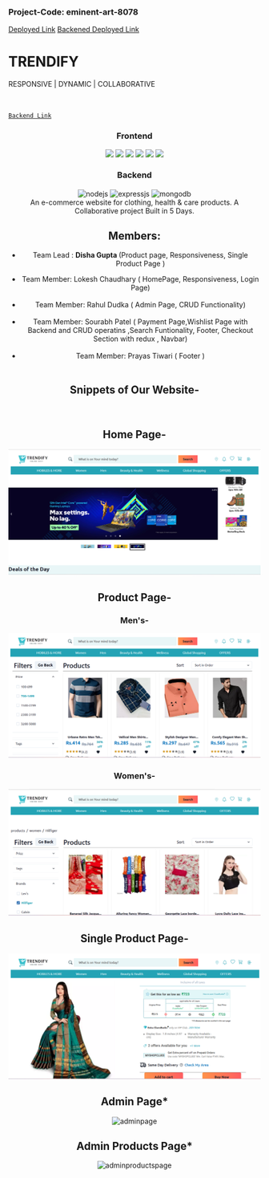 ### Project-Code: eminent-art-8078

<a href="https://trendifies.vercel.app/" >Deployed Link</a>
<a href="https://erin-dizzy-clam.cyclic.app/" >Backened Deployed Link</a>

# TRENDIFY

<p> RESPONSIVE  |  DYNAMIC | COLLABORATIVE </p>

<br>

<a href="https://erin-dizzy-clam.cyclic.app/trendify/users">`Backend Link`</a>

<div display='flex' align="center"><h3 align="center">Frontend</h3> 
<img src='https://img.shields.io/badge/JavaScript-323330?style=for-the-badge&logo=javascript&logoColor=F7DF1E' />
<img src='https://img.shields.io/badge/React-20232A?style=for-the-badge&logo=react&logoColor=61DAFB' />
<img src='https://img.shields.io/badge/Redux-593D88?style=for-the-badge&logo=redux&logoColor=white' />
<img src='https://img.shields.io/badge/CSS3-1572B6?style=for-the-badge&logo=css3&logoColor=white' />
<img src='https://img.shields.io/badge/Material%20UI-007FFF?style=for-the-badge&logo=mui&logoColor=white' />
<img src='https://img.shields.io/badge/Chakra--UI-319795?style=for-the-badge&logo=chakra-ui&logoColor=white' />
<!-- <img src='' />
   </div> -->
<div align="center"><h3 align="center">Backend</h3> 
<img src="https://img.shields.io/badge/Node.js-339933?style=for-the-badge&logo=nodedotjs&logoColor=white" align="center" alt="nodejs" />
<img src="https://img.shields.io/badge/Express.js-000000?style=for-the-badge&logo=express&logoColor=white" align="center" alt="expressjs"/>
<img src="https://img.shields.io/badge/MongoDB-4EA94B?style=for-the-badge&logo=mongodb&logoColor=white" align="center" alt="mongodb"/>
 </div>
An e-commerce website for clothing, health & care products. A Collaborative project Built in 5 Days.

## Members:

- Team Lead : <strong> Disha Gupta </strong>
  (Product page, Responsiveness, Single Product Page )

<ul>
<li> Team Member: Lokesh Chaudhary ( HomePage, Responsiveness, Login Page) </li>
<br />
<li> Team Member: Rahul Dudka ( Admin Page, CRUD Functionality) </li>
<br />
<li> Team Member: Sourabh Patel ( Payment Page,Wishlist Page with Backend and CRUD operatins ,Search Funtionality, Footer, Checkout Section with redux , Navbar) </li>
<br />
<li> Team Member: Prayas Tiwari ( Footer ) </li>
<br />

</ul>

## Snippets of Our Website-

<br/>

## Home Page-

<img  src='./src/Assests/homepage.png' alt='homepage' />

<br/>

## Product Page-

### Men's-

<img  src='./src/Assests/menpage.png' alt='homepage' />

<br/>

### Women's-

<img  src='./src/Assests/womenpage.png' alt='homepage' />

<br/>

## Single Product Page-

<img  src='./src/Assests/singlecartpage.png' alt='homepage' />
<br/>

## Admin Page\*

![adminpage](https://user-images.githubusercontent.com/90616584/229440683-0a088c33-946d-4809-9a46-3e4c1e56bfc1.jpg)

## Admin Products Page\*

![adminproductspage](https://user-images.githubusercontent.com/90616584/229441217-6377a096-321a-469a-96bb-0fdcf941eb6f.jpg)
